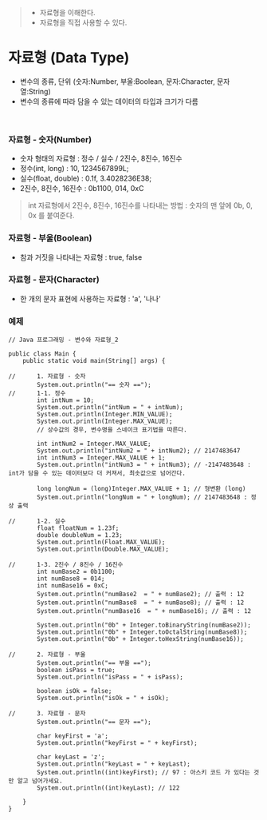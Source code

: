 > - 자료형을 이해한다.
> - 자료형을 직접 사용할 수 있다.

# 자료형 (Data Type)
- 변수의 종류, 단위 (숫자:Number, 부울:Boolean, 문자:Character, 문자열:String)
- 변수의 종류에 따라 담을 수 있는 데이터의 타입과 크기가 다름

<br>

### 자료형 - 숫자(Number)
- 숫자 형태의 자료형 : 정수 / 실수 / 2진수, 8진수, 16진수
- 정수(int, long) : 10, 1234567899L;
- 실수(float, double) : 0.1f, 3.4028236E38;
- 2진수, 8진수, 16진수 : 0b1100, 014, 0xC

>  int 자료형에서 2진수, 8진수, 16진수를 나타내는 방법 : 숫자의 맨 앞에 0b, 0, 0x 를 붙여준다.

### 자료형 - 부울(Boolean)
- 참과 거짓을 나타내는 자료형 : true, false

### 자료형 - 문자(Character)
- 한 개의 문자 표현에 사용하는 자료형 : 'a', '나나'

### 예제
```
// Java 프로그래밍 - 변수와 자료형_2

public class Main {
    public static void main(String[] args) {

//      1. 자료형 - 숫자
        System.out.println("== 숫자 ==");
//      1-1. 정수
        int intNum = 10;
        System.out.println("intNum = " + intNum);
        System.out.println(Integer.MIN_VALUE);
        System.out.println(Integer.MAX_VALUE);
        // 상수값의 경우, 변수명을 스네이크 표기법을 따른다.

        int intNum2 = Integer.MAX_VALUE;
        System.out.println("intNum2 = " + intNum2); // 2147483647
        int intNum3 = Integer.MAX_VALUE + 1;
        System.out.println("intNum3 = " + intNum3); // -2147483648 : int가 담을 수 있는 데이터보다 더 커져서, 최솟값으로 넘어간다.

        long longNum = (long)Integer.MAX_VALUE + 1; // 형변환 (long)
        System.out.println("longNum = " + longNum); // 2147483648 : 정상 출력

//      1-2. 실수
        float floatNum = 1.23f;
        double doubleNum = 1.23;
        System.out.println(Float.MAX_VALUE);
        System.out.println(Double.MAX_VALUE);

//      1-3. 2진수 / 8진수 / 16진수
        int numBase2 = 0b1100;
        int numBase8 = 014;
        int numBase16 = 0xC;
        System.out.println("numBase2  = " + numBase2); // 출력 : 12
        System.out.println("numBase8  = " + numBase8); // 출력 : 12
        System.out.println("numBase16  = " + numBase16); // 출력 : 12

        System.out.println("0b" + Integer.toBinaryString(numBase2));
        System.out.println("0b" + Integer.toOctalString(numBase8));
        System.out.println("0b" + Integer.toHexString(numBase16));

//      2. 자료형 - 부울
        System.out.println("== 부울 ==");
        boolean isPass = true;
        System.out.println("isPass = " + isPass);

        boolean isOk = false;
        System.out.println("isOk = " + isOk);

//      3. 자료형 - 문자
        System.out.println("== 문자 ==");

        char keyFirst = 'a';
        System.out.println("keyFirst = " + keyFirst);

        char keyLast = 'z';
        System.out.println("keyLast = " + keyLast);
        System.out.println((int)keyFirst); // 97 : 아스키 코드 가 있다는 것만 알고 넘어가세요.
        System.out.println((int)keyLast); // 122
        
    }
}
```
